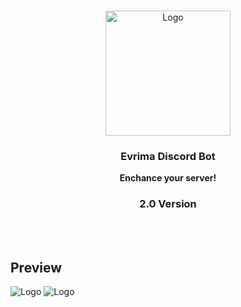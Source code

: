<br/>
<p align="center">
  <a href="https://github.com/ShaanCoding/ReadME-Generator">
    <img src="https://cdn.discordapp.com/attachments/1110258373779263678/1113824697952514148/kutas.png" alt="Logo" width="200" height="200">
  </a>

  <h3 align="center">Evrima Discord Bot</h3>

  <p align="center">
    <strong>Enchance your server!</strong>
    <br/>
    <h3 align="center">2.0 Version</h3>
    <br/>
    <br/>

  </p>
</p>



## Preview 

<img src="https://cdn.discordapp.com/attachments/1113199648958582815/1114165535773569137/image.png" alt="Logo">


<img src="https://media.discordapp.net/attachments/1113199648958582815/1114165576705781770/image.png?width=486&height=169" alt="Logo">

